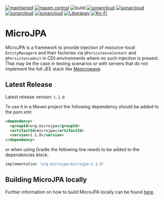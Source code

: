 [![maintained](https://img.shields.io/badge/Maintained-yes-brightgreen.svg)](https://github.com/ArneLimburg/microjpa/graphs/commit-activity)
[![maven central](https://maven-badges.herokuapp.com/maven-central/org.microjpa/microjpa/badge.svg)](https://maven-badges.herokuapp.com/maven-central/org.microjpa/microjpa)
![build](https://github.com/ArneLimburg/microjpa/workflows/build/badge.svg) 
[![sonarcloud](https://sonarcloud.io/api/project_badges/measure?project=ArneLimburg_microjpa&metric=security_rating)](https://sonarcloud.io/dashboard?id=ArneLimburg_microjpa)
[![sonarcloud](https://sonarcloud.io/api/project_badges/measure?project=ArneLimburg_microjpa&metric=vulnerabilities)](https://sonarcloud.io/dashboard?id=ArneLimburg_microjpa)
[![sonarcloud](https://sonarcloud.io/api/project_badges/measure?project=ArneLimburg_microjpa&metric=bugs)](https://sonarcloud.io/dashboard?id=ArneLimburg_microjpa)
[![sonarcloud](https://sonarcloud.io/api/project_badges/measure?project=ArneLimburg_microjpa&metric=coverage)](https://sonarcloud.io/dashboard?id=ArneLimburg_microjpa)
[![Liberapay](https://img.shields.io/badge/Liberapay-Donate-%23f6c915.svg)](https://liberapay.com/arnelimburg)
[![Ko-Fi](https://img.shields.io/badge/Ko--fi-Buy%20me%20a%20coffee!-%2346b798.svg)](https://ko-fi.com/arnelimburg)

# MicroJPA

MicroJPA is a framework to provide injection of resource-local ``EntityManager``s and their factories via ``@PersistenceContext`` and ``@PersistenceUnit`` in CDI-environments where no such injection is present.
That may be the case in testing scenarios or with servers that do not implement the full JEE stack like [Meecrowave](https://openwebbeans.apache.org/meecrowave/).  

## Latest Release

Latest release version: `1.1.0`

To use it in a Maven project the following dependency should be added to the pom.xml:
```xml
<dependency>
  <groupId>org.microjpa</groupId>
  <artifactId>microjpa</artifactId>
  <version>1.1.0</version>
</dependency>
```

or when using Gradle the following line needs to be added to the dependencies block:

```groovy
implementation 'org.microjpa:microjpa:1.1.0'
```

## Building MicroJPA locally

Further information on how to build MicroJPA locally can be found [here](BUILD.md).
